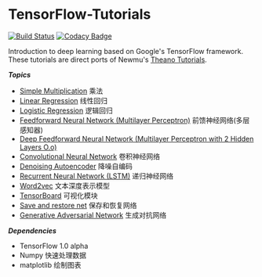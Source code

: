 # TensorFlow-Tutorials
[![Build Status](https://travis-ci.org/nlintz/TensorFlow-Tutorials.svg?branch=master)](https://travis-ci.org/nlintz/TensorFlow-Tutorials)
[![Codacy Badge](https://api.codacy.com/project/badge/grade/2d3ed69cdbec4249ab5c2f7e4286bb8f)](https://www.codacy.com/app/hunkim/TensorFlow-Tutorials)

Introduction to deep learning based on Google's TensorFlow framework. These tutorials are direct ports of
Newmu's [Theano Tutorials](https://github.com/Newmu/Theano-Tutorials).

***Topics***
* [Simple Multiplication](00_multiply.py) 乘法
* [Linear Regression](01_linear_regression.py) 线性回归
* [Logistic Regression](02_logistic_regression.py) 逻辑回归
* [Feedforward Neural Network (Multilayer Perceptron)](03_net.py) 前馈神经网络(多层感知器)
* [Deep Feedforward Neural Network (Multilayer Perceptron with 2 Hidden Layers O.o)](04_modern_net.py) 
* [Convolutional Neural Network](05_convolutional_net.py) 卷积神经网络
* [Denoising Autoencoder](06_autoencoder.py) 降噪自编码
* [Recurrent Neural Network (LSTM)](07_lstm.py) 递归神经网络
* [Word2vec](08_word2vec.py) 文本深度表示模型
* [TensorBoard](09_tensorboard.py) 可视化模块
* [Save and restore net](10_save_restore_net.py) 保存和恢复网络
* [Generative Adversarial Network](11_gan.py) 生成对抗网络

***Dependencies***
* TensorFlow 1.0 alpha
* Numpy 快速处理数据
* matplotlib 绘制图表

